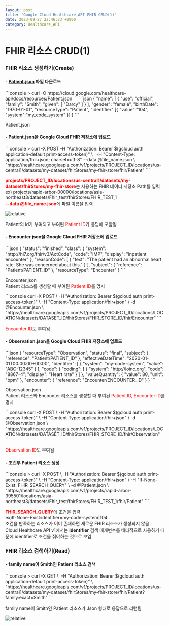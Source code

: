 ```yaml
---
layout: post
title: "Google Cloud Healthcare API-FHIR CRUD(1)"
date: 2023-09-27 22:46:23 +0900
category: Healthcare_API
---
```

# FHIR 리소스 CRUD(1)

<h3>FHIR 리소스 생성하기(Create)</h3>
<h4>-&nbsp;<a href='{{ "public/file/Patient.json" | relative_url }}' download>Patient.json</a> 파일 다운로드</h4>
```console
> curl -O https://cloud.google.com/healthcare-api/docs/resources/Patient.json
```
```json
{
  "name": [
    {
      "use": "official",
      "family": "Smith",
      "given": [
        "Darcy"
      ]
    }
  ],
  "gender": "female",
  "birthDate": "1970-01-01",
  "resourceType": "Patient",
  "identifier":[{
    "value":"104",
    "system":"my_code_system"
  }]
}
```
<div class="explain">
<p><span class="file">Patient.json</span></p>
</div>
<h4>-&nbsp;Patient.json을 Google Cloud FHIR 저장소에 업로드</h4>
```console
> curl -X POST  -H "Authorization: Bearer $(gcloud auth application-default print-access-token)" \   
-H "Content-Type: application/fhir+json; charset=utf-8" --data @file_name.json \
"https://healthcare.googleapis.com/v1/projects/PROJECT_ID/locations/us-central1/datasets/my-dataset/fhirStores/my-fhir-store/fhir/Patient" 
```
<div class="explain">
<p><b style="color:red">projects/PROJECT_ID/locations/us-central1/datasets/my-dataset/fhirStores/my-fhir-store</b>는 사용하는 FHIR 데이터 저장소 Path를 입력<br>
<span class="example">ex) projects/rapid-arbor-00000/locations/asia-northeast3/datasets/Fhir_test/fhirStores/FHIR_TEST_1</span><br>
<b style="color:red">--data @file_name.json</b>에 파일 이름을 입력<br>
</p>
</div>
<img class="picture" src='{{ "public/img/create.png" | relative_url }}' alt='relative'><br>
<div class="explain">
<p> Patient의 id가 부여되고 부여된 <span style="color:red">Patient ID</span>가 응답에 포함됨
</p>
</div>
<h4>-&nbsp;Encounter.json을 Google Cloud FHIR 저장소에 업로드</h4>
```json
{
  "status": "finished",
  "class": {
    "system": "http://hl7.org/fhir/v3/ActCode",
    "code": "IMP",
    "display": "inpatient encounter"
  },
  "reasonCode": [
    {
      "text": "The patient had an abnormal heart rate. She was concerned about this."
    }
  ],
  "subject": {
    "reference": "Patient/PATIENT_ID"
  },
  "resourceType": "Encounter"
}
```
<div class="explain">
<p><span class="file">Encounter.json</span><br>
Patient 리소스를 생성할 때 부여된 <span style="color:red">Patient ID</span>를 명시<br>
</p>
</div>
```console
curl -X POST \
    -H "Authorization: Bearer $(gcloud auth print-access-token)" \
    -H "Content-Type: application/fhir+json" \
    -d @Encounter.json \
    "https://healthcare.googleapis.com/v1/projects/PROJECT_ID/locations/LOCATION/datasets/DATASET_ID/fhirStores/FHIR_STORE_ID/fhir/Encounter"
```
<div class="explain">
<p>
<span style="color:red">Encounter ID</span>도 부여됨
</p>
</div>
<h4>-&nbsp;Observation.json을 Google Cloud FHIR 저장소에 업로드</h4>
```json
{
  "resourceType": "Observation",
  "status": "final",
  "subject": {
    "reference": "Patient/PATIENT_ID"
  },
  "effectiveDateTime": "2020-01-01T00:00:00+00:00",
  "identifier": [
    {
      "system": "my-code-system",
      "value": "ABC-12345"
    }
  ],
  "code": {
    "coding": [
      {
        "system": "http://loinc.org",
        "code": "8867-4",
        "display": "Heart rate"
      }
    ]
  },
  "valueQuantity": {
    "value": 80,
    "unit": "bpm"
  },
  "encounter": {
    "reference": "Encounter/ENCOUNTER_ID"
  }
}
```
<div class="explain">
<p><span class="file">Observation.json</span><br>
Patient 리소스와 Encounter 리소스를 생성할 때 부여된 <span style="color:red">Patient ID, Encounter ID</span>를 명시<br>
</p>
</div>
```console
curl -X POST \
    -H "Authorization: Bearer $(gcloud auth print-access-token)" \
    -H "Content-Type: application/fhir+json" \
    -d @Observation.json \
    "https://healthcare.googleapis.com/v1/projects/PROJECT_ID/locations/LOCATION/datasets/DATASET_ID/fhirStores/FHIR_STORE_ID/fhir/Observation"
```
<div class="explain">
<p>
<span style="color:red">Observation ID</span>도 부여됨
</p>
</div>
<h4>-&nbsp;조건부 Patient 리소스 생성</h4>
```console
> curl -X POST \
  -H "Authorization: Bearer $(gcloud auth print-access-token)" \
  -H "Content-Type: application/fhir+json" \
  -H "If-None-Exist: FHIR_SEARCH_QUERY" \
  -d @Patient.json \
  "https://healthcare.googleapis.com/v1/projects/rapid-arbor-395501/locations/asia-northeast3/datasets/Fhir_test/fhirStores/FHIR_TEST_1/fhir/Patient"
```
<div class="explain">
<p>
<b style="color:red">FHIR_SEARCH_QUERY</b>에 조건을 입력<br>
<span class="example">ex)If-None-Exist:identifier=my-code-system|104</span><br>
조건을 만족하는 리소스가 이미 존재하면 새로운 FHIR 리소스가 생성되지 않음<br>
Cloud Healthcare API v1에서는 <b>identifier</b> 검색 매개변수를 배타적으로 사용하기 때문에 identifier로 조건을 줘야하는 것으로 보임
</p>
</div>

<h3>FHIR 리소스 검색하기(Read)</h3>
<h4>-&nbsp;family name이 Smith인 Patient 리소스 검색</h4>
```console
> curl -X GET \ 
  -H "Authorization: Bearer $(gcloud auth application-default print-access-token)" \  
  "https://healthcare.googleapis.com/v1/projects/PROJECT_ID/locations/us-central1/datasets/my-dataset/fhirStores/my-fhir-store/fhir/Patient?family:exact=Smith" 
```
<div class="explain">
<p>family name이 Smith인 Patient 리소스가 Json 형태로 응답으로 리턴됨</p>
</div>
<img class="picture" src='{{ "public/img/read.png" | relative_url }}' alt='relative'><br>
